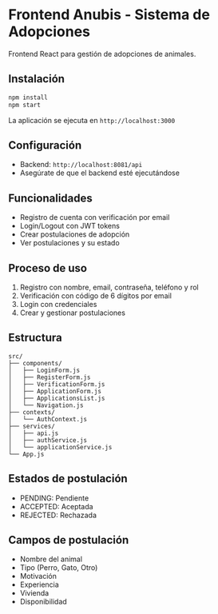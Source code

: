# Frontend Anubis - Sistema de Adopciones

Frontend React para gestión de adopciones de animales.

## Instalación

```bash
npm install
npm start
```

La aplicación se ejecuta en `http://localhost:3000`

## Configuración

- Backend: `http://localhost:8081/api`
- Asegúrate de que el backend esté ejecutándose

## Funcionalidades

- Registro de cuenta con verificación por email
- Login/Logout con JWT tokens
- Crear postulaciones de adopción
- Ver postulaciones y su estado

## Proceso de uso

1. Registro con nombre, email, contraseña, teléfono y rol
2. Verificación con código de 6 dígitos por email
3. Login con credenciales
4. Crear y gestionar postulaciones

## Estructura

```
src/
├── components/
│   ├── LoginForm.js
│   ├── RegisterForm.js
│   ├── VerificationForm.js
│   ├── ApplicationForm.js
│   ├── ApplicationsList.js
│   └── Navigation.js
├── contexts/
│   └── AuthContext.js
├── services/
│   ├── api.js
│   ├── authService.js
│   └── applicationService.js
└── App.js
```

## Estados de postulación

- PENDING: Pendiente
- ACCEPTED: Aceptada
- REJECTED: Rechazada

## Campos de postulación

- Nombre del animal
- Tipo (Perro, Gato, Otro)
- Motivación
- Experiencia
- Vivienda
- Disponibilidad

